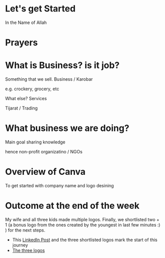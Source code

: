 # Let's get Started

In the Name of Allah

# Prayers

# What is Business? is it job?
Something that we sell.
Business / Karobar

e.g. crockery, grocery, etc

What else?
Services

Tijarat / Trading

# What business we are doing?

Main goal sharing knowledge

hence non-profit organizatino / NGOs


# Overview of Canva
To get started with company name and logo desining


# Outcome at the end of the week
My wife and all three kids made multiple logos. Finally, we shortlisted two + 1 (a bonus logo from the ones created by the youngest in last few minutes :) ) for the next steps.


- This [LinkedIn Post](https://www.linkedin.com/posts/open-kids-corner_in-the-name-of-allah-the-most-beneficent-activity-7323090357666086914-3gCz?utm_source=share&utm_medium=member_desktop&rcm=ACoAAAMsBQIBo3of8HOSenPwXmZueaaEfsyOvTA) and the three shortlisted logos mark the start of this journey
- [The three logos](./Logo_Final_Two_+_1_Bonus.gif)


